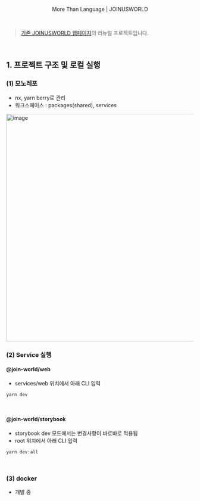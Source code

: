 <p align='center'> More Than Language | JOINUSWORLD </p>

<br>

> [기존 JOINUSWORLD 웹페이지](https://www.joinusworld.org/)의 리뉴얼 프로젝트입니다.

<br>

## 1. 프로젝트 구조 및 로컬 실행

### (1) 모노레포

- nx, yarn berry로 관리
- 워크스페이스 : packages(shared), services

<img width="611" alt="image" src="https://github.com/JOINUS-WORLD/joinusworld-front/assets/125176463/d0215dd9-a8e6-4adb-b8eb-447be4594bfe">

<br>

### (2) Service 실행

#### @join-world/web

- services/web 위치에서 아래 CLI 입력

```
yarn dev
```

<br>

#### @join-world/storybook

- storybook dev 모드에서는 변경사항이 바로바로 적용됨
- root 위치에서 아래 CLI 입력

```
yarn dev:all
```

<br>

### (3) docker

- 개발 중
